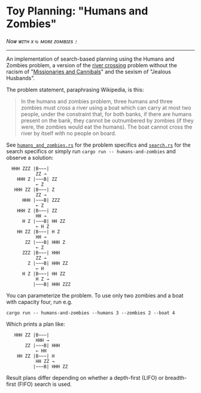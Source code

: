 # Toy Planning: "Humans and Zombies"
_Nᴏᴡ ᴡɪᴛʜ x﹪ ᴍᴏʀᴇ ᴢᴏᴍʙɪᴇs﹗_

---

An implementation of search-based planning using the Humans and Zombies problem,
a version of the [river crossing] problem without the racism of "[Missionaries and Cannibals]"
and the sexism of "Jealous Husbands".

The problem statement, paraphrasing Wikipedia, is this:

> In the humans and zombies problem, three humans and three zombies must cross
> a river using a boat which can carry at most two people, under the constraint that, for both banks,
> if there are humans present on the bank, they cannot be outnumbered by zombies
> (if they were, the zombies would eat the humans).
> The boat cannot cross the river by itself with no people on board.

See [`humans_and_zombies.rs`](src/humans_and_zombies.rs) for the problem specifics
and [`search.rs`](src/search.rs) for the search specifics or simply run `cargo run -- humans-and-zombies` and observe a solution:

```
  HHH ZZZ |B~~~|
           ZZ →
    HHH Z |~~~B| ZZ
           ← Z
   HHH ZZ |B~~~| Z
           ZZ →
      HHH |~~~B| ZZZ
           ← Z
    HHH Z |B~~~| ZZ
           HH →
      H Z |~~~B| HH ZZ
           ← H Z
    HH ZZ |B~~~| H Z
           HH →
       ZZ |~~~B| HHH Z
           ← Z
      ZZZ |B~~~| HHH
           ZZ →
        Z |~~~B| HHH ZZ
           ← H
      H Z |B~~~| HH ZZ
           H Z →
          |~~~B| HHH ZZZ
```

You can parameterize the problem. To use only two zombies and a boat with capacity four, run e.g.

```
cargo run -- humans-and-zombies --humans 3 --zombies 2 --boat 4
```

Which prints a plan like:

```
   HHH ZZ |B~~~|
           HHH →
       ZZ |~~~B| HHH
           ← HH
    HH ZZ |B~~~| H
           HH ZZ →
          |~~~B| HHH ZZ
```

Result plans differ depending on whether a depth-first (LIFO) or
breadth-first (FIFO) search is used.

[River crossing]: https://en.wikipedia.org/wiki/River_crossing_puzzle
[Missionaries and Cannibals]: https://en.wikipedia.org/wiki/Missionaries_and_cannibals_problem
